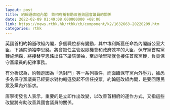 ```yaml
---
layout: post
title: 約翰遜改組內閣　首相府稱有助改善與國會議員的關係
date: 2022-02-09 01:49:08.000000000 +08:00
link: https://news.rthk.hk/rthk/ch/component/k2/1632663-20220209.htm
categories: rthk
---
```


英國首相約翰遜改組內閣，多個職位都有變動，其中埃利斯獲任命為內閣辦公室大臣，下議院領袖李思銘，將會擔任主管脫歐機會和政府效率的大臣，保守黨首席黨鞭施炳森，將接替李思銘出任下議院領袖，至於哈里斯就會接任首席黨鞭，負責保守黨議員的紀律事務。

有分析認為，約翰遜因為「派對門」等一系列事件，而面臨保守黨內外壓力，據悉多名保守黨議員已經要求對約翰遜發起不信任投票，約翰遜改組內閣，是要回應民眾及黨內外訴求。

唐寧街發言人表示，重要的是立即作出改變，以改善首相府的運作方式，又指這些改變將有助改善與國會議員的關係。

